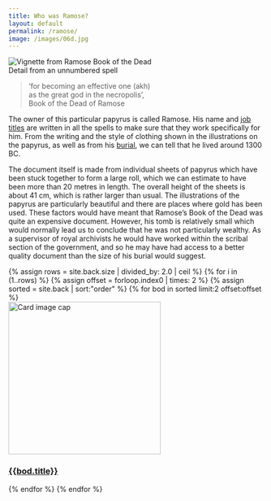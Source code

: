 ```yaml
---
title: Who was Ramose?
layout: default
permalink: /ramose/
image: /images/06d.jpg
---
```


![Vignette from Ramose Book of the Dead]({{site.baseurl}}/images/06d.jpg)  
Detail from an unnumbered spell  

> ‘for becoming an effective one (akh)  
as the great god in the necropolis’,  
Book of the Dead of Ramose

The owner of this particular papyrus is called Ramose. His name and [job titles]({{site.baseurl}}/ramose/background/employment) are written in all the spells to make sure that they work specifically for him. From the writing and the style of clothing shown in the illustrations on the papyrus, as well as from his [burial]({{site.baseurl}}/ramose/background/discovery), we can tell that he lived around 1300 BC.

The document itself is made from individual sheets of papyrus which have been stuck together to form a large roll, which we can estimate to have been more than 20 metres in length. The overall height of the sheets is about 41 cm, which is rather larger than usual. The illustrations of the papyrus are particularly beautiful and there are places where gold has been used. These factors would have meant that Ramose’s Book of the Dead was quite an expensive document. However, his tomb is relatively small which would normally lead us to conclude that he was not particularly wealthy. As a supervisor of royal archivists he would have worked within the scribal section of the government, and so he may have had access to a better quality document than the size of his burial would suggest.


<div class="container mb-3">
  <div class="row">
{% assign rows = site.back.size | divided_by: 2.0 | ceil %}
{% for i in (1..rows) %}
{% assign offset = forloop.index0 | times: 2 %}
{% assign sorted = site.back | sort:"order" %}
    {% for bod in sorted limit:2 offset:offset %}
    <div class="col-md-4 mb-3">
      <div class="card h-100" >
        <a href="{{site.url}}{{site.baseurl}}{{ bod.permalink }}" class="stretched-link">
          <img class="card-img-top" src="{{site.url}}{{site.baseurl}}{{bod.image}}" alt="Card image cap" width="300" height="300"/>
        </a>
        <div class="card-body">
          <h3 class="lead mt-2">
            <a href="{{site.url}}{{site.baseurl}}{{ bod.permalink }}" class="stretched-link">{{bod.title}}</a>
          </h3>
        </div>
      </div>
    </div>
    {% endfor %}
  {% endfor %}
  </div>
</div>
